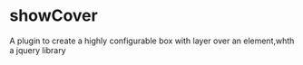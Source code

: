 showCover
=========

A plugin to create a highly configurable box with layer over an element,whth a jquery library